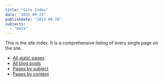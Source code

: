 ```yaml
---
title: "Site Index"
date: "2015-09-23"
publishdate: "2015-08-28"
subjects:
  - "meta"
---
```


This is the site index.  It is a comprehensive listing of every single page on the site.

- [All static pages](/pages)
- [All blog posts](/posts)
- [Pages by subject](/subjects)
- [Pages by content](/contents)
